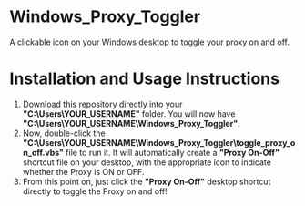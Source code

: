 # Windows_Proxy_Toggler
A clickable icon on your Windows desktop to toggle your proxy on and off.
 


# Installation and Usage Instructions

1. Download this repository directly into your **"C:\Users\YOUR_USERNAME"** folder. You will now have **"C:\Users\YOUR_USERNAME\Windows_Proxy_Toggler"**.
2. Now, double-click the **"C:\Users\YOUR_USERNAME\Windows_Proxy_Toggler\toggle_proxy_on_off.vbs"** file to run it. It will automatically create a **"Proxy On-Off"** shortcut file on your desktop, with the appropriate icon to indicate whether the Proxy is ON or OFF.
3. From this point on, just click the **"Proxy On-Off"** desktop shortcut directly to toggle the Proxy on and off!






